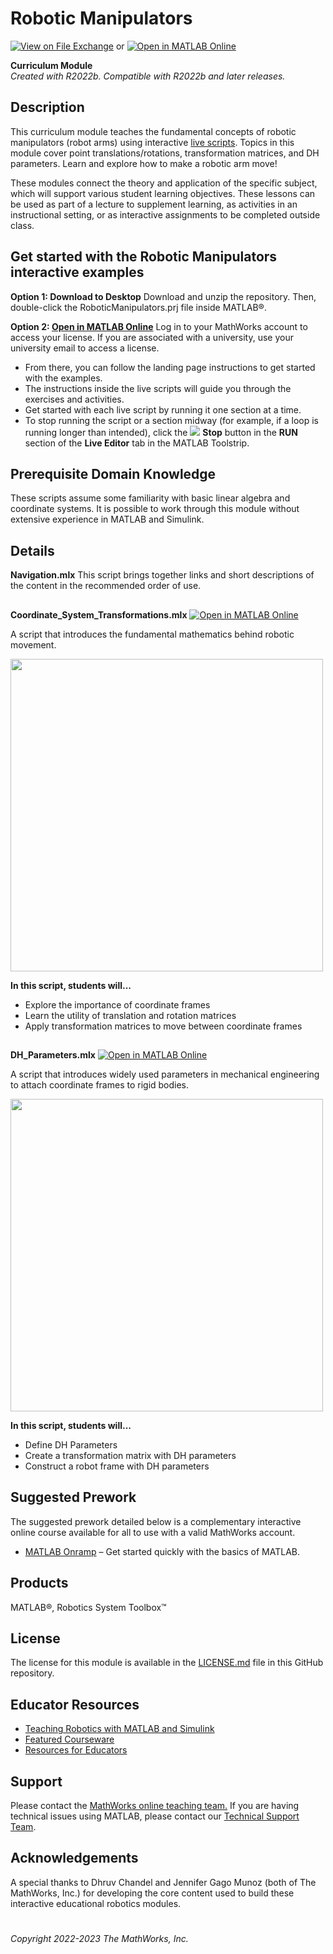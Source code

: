# Robotic Manipulators 
[![View <File Exchange Title> on File Exchange](https://www.mathworks.com/matlabcentral/images/matlab-file-exchange.svg)](https://www.mathworks.com/matlabcentral/fileexchange/130124-robotic-manipulators) or [![Open in MATLAB Online](https://www.mathworks.com/images/responsive/global/open-in-matlab-online.svg)](https://matlab.mathworks.com/open/github/v1?repo=MathWorks-Teaching-Resources/Robotic-Manipulators&project=Robotic-Manipulators.prj)

**Curriculum Module**  
_Created with R2022b. Compatible with R2022b and later releases._ 

## Description ##
This curriculum module teaches the fundamental concepts of robotic manipulators (robot arms) using interactive [live scripts](https://www.mathworks.com/products/matlab/live-editor.html). Topics in this module cover point translations/rotations, transformation matrices, and DH parameters. Learn and explore how to make a robotic arm move!

These modules connect the theory and application of the specific subject, which will support various student learning objectives. These lessons can be used as part of a lecture to supplement learning, as activities in an instructional setting, or as interactive assignments to be completed outside class.

## Get started with the Robotic Manipulators interactive examples ##

**Option 1: Download to Desktop** Download and unzip the repository. Then, double-click the RoboticManipulators.prj file inside MATLAB&reg;. 

**Option 2: [Open in MATLAB Online](https://matlab.mathworks.com/open/github/v1?repo=MathWorks-Teaching-Resources/Robotic-Manipulators&project=RoboticManipulators.prj)** Log in to your MathWorks account to access your license. If you are associated with a university, use your university email to access a license.

- From there, you can follow the landing page instructions to get started with the examples. 
- The instructions inside the live scripts will guide you through the exercises and activities. 
- Get started with each live script by running it one section at a time. 
- To stop running the script or a section midway (for example, if a loop is running longer than intended), click the <img src="https://user-images.githubusercontent.com/88841524/182219991-17ef7bf9-369b-4463-8de6-9e440ca3bc9b.png"> **Stop** button in the **RUN** section of the **Live Editor** tab in the MATLAB Toolstrip.

## Prerequisite Domain Knowledge ##
These scripts assume some familiarity with basic linear algebra and coordinate systems. It is possible to work through this module without extensive experience in MATLAB and Simulink.

## Details ##

**Navigation.mlx**
This script brings together links and short descriptions of the content in the recommended order of use.

## ##
**Coordinate_System_Transformations.mlx** [![Open in MATLAB Online](https://www.mathworks.com/images/responsive/global/open-in-matlab-online.svg)](https://matlab.mathworks.com/open/github/v1?repo=MathWorks-Teaching-Resources/Robotic-Manipulators&project=Robotic-Manipulators.prj&file=Coordinate_System_Transformations.mlx)

A script that introduces the fundamental mathematics behind robotic movement.

<img src="https://github-production-user-asset-6210df.s3.amazonaws.com/88105902/237849691-3f6448f3-0a8d-4ffd-a57b-3781e1fd3c01.png" width="500"> 

**In this script, students will...**
- Explore the importance of coordinate frames
- Learn the utility of translation and rotation matrices
- Apply transformation matrices to move between coordinate frames

## ##
**DH_Parameters.mlx** [![Open in MATLAB Online](https://www.mathworks.com/images/responsive/global/open-in-matlab-online.svg)](https://matlab.mathworks.com/open/github/v1?repo=MathWorks-Teaching-Resources/Robotic-Manipulators&project=Robotic-Manipulators.prj&file=DH_Parameters.mlx)

A script that introduces widely used parameters in mechanical engineering to attach coordinate frames to rigid bodies.

<img src="https://github-production-user-asset-6210df.s3.amazonaws.com/88105902/237849994-0c658430-19ea-4a7d-bd1e-5a9dec7aa7b1.png" width="500"> 

**In this script, students will...**
- Define DH Parameters
- Create a transformation matrix with DH parameters
- Construct a robot frame with DH parameters

## Suggested Prework ##
The suggested prework detailed below is a complementary interactive online course available for all to use with a valid MathWorks account.

* [MATLAB Onramp](https://matlabacademy.mathworks.com/details/matlab-onramp/gettingstarted) – Get started quickly with the basics of MATLAB.

## Products ##
MATLAB&reg;, Robotics System Toolbox&trade;

## License ##
The license for this module is available in the [LICENSE.md](LICENSE.md) file in this GitHub repository.

## Educator Resources ##
* [Teaching Robotics with MATLAB and Simulink](https://www.mathworks.com/campaigns/offers/next/teaching-robotics.html)
* [Featured Courseware](https://www.mathworks.com/academia/courseware/course-materials.html)
* [Resources for Educators](https://www.mathworks.com/academia/educators.html)

## Support ##
Please contact the <a href="mailto:onlineteaching@mathworks.com">MathWorks online teaching team.</a> If you are having technical issues using MATLAB, please contact our [Technical Support Team](https://www.mathworks.com/support/contact_us.html). 

## Acknowledgements ##
A special thanks to Dhruv Chandel and Jennifer Gago Munoz (both of The MathWorks, Inc.) for developing the core content used to build these interactive educational robotics modules. 

# #
_Copyright 2022-2023 The MathWorks, Inc._
